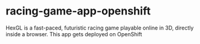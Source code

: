 # racing-game-app-openshift
HexGL is a fast-paced, futuristic racing game playable online in 3D, directly inside a browser. This app gets deployed on OpenShift
